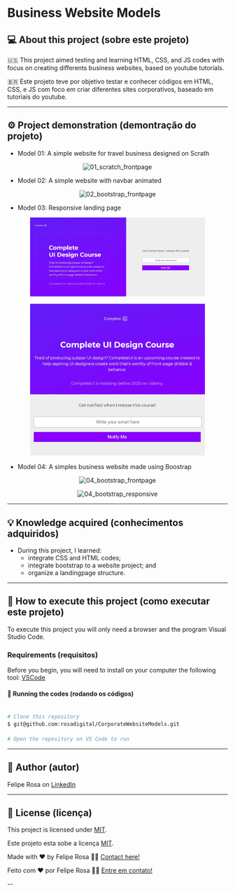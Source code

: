 # Business Website Models
## 💻 About this project (sobre este projeto)
:us: This project aimed testing and learning HTML, CSS, and JS codes with focus on creating differents business websites, based on youtube tutorials.

:brazil: Este projeto teve por objetivo testar e conhecer códigos em HTML, CSS, e JS com foco em criar diferentes sites corporativos, baseado em tutoriais do youtube.

---
## ⚙️ Project demonstration (demontração do projeto)

- Model 01: A simple website for travel business designed on Scrath 
<p align="center"> <img alt="01_scratch_frontpage" title="#01_scratch_frontpage" src="./assets/01_scratch_frontpage.gif" width="400px">

- Model 02: A simple website with navbar animated 
<p align="center"> <img alt="02_bootstrap_frontpage" title="#02_bootstrap_frontpage" src="./assets/02_bootstrap_frontpage.gif" width="400px">

- Model 03: Responsive landing page
<p align="center"> <img alt="03_landingpage" title="#03_landingpage" src="./assets/03_landingpage.jpg" width="400px">

<p align="center"> <img alt="03_landingpage_responsive" title="#03_landingpage_responsive" src="./assets/03_landingpage_responsive.jpg" width="400px">

- Model 04: A simples business website made using Boostrap
<p align="center"> <img alt="04_bootstrap_frontpage" title="#04_bootstrap_frontpage" src="./assets/04_bootstrap_frontpage.gif" width="400px">

<p align="center"> <img alt="04_bootstrap_responsive" title="#04_bootstrap_responsive" src="./assets/04_bootstrap_responsive.gif" width="400px">


---
	
## 💡 Knowledge acquired (conhecimentos adquiridos)

- During this project, I learned:
  - integrate CSS and HTML codes;
  - integrate bootstrap to a website project; and
  - organize a landingpage structure.


---

## 🚀 How to execute this project (como executar este projeto)

To execute this project you will only need a browser and the program Visual Studio Code.

### Requirements (requisitos)

Before you begin, you will need to install on your computer the following tool: [VSCode](https://code.visualstudio.com/)

#### 🎲 Running the codes (rodando os códigos)

```bash

# Clone this repository
$ git@github.com:rosadigital/CorporateWebsiteModels.git

# Open the repository on VS Code to run

```

---

## 🦸 Author (autor)


Felipe Rosa on [LinkedIn](https://www.linkedin.com/in/felipe-rosa/)

---

## 📝 License (licença)

This project is licensed under [MIT](./LICENSE).

Este projeto esta sobe a licença [MIT](./LICENSE).

Made with ❤️ by Felipe Rosa 👋🏽 [Contact here!](https://www.linkedin.com/in/felipe-rosa/)

Feito com ❤️ por Felipe Rosa 👋🏽 [Entre em contato!](https://www.linkedin.com/in/felipe-rosa/)

--
